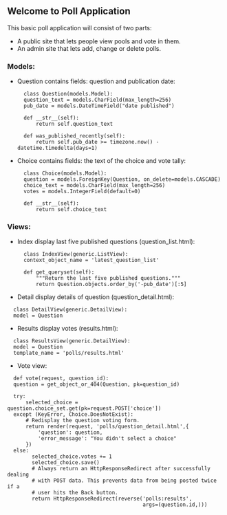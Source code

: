 ## Welcome to Poll Application

This basic poll application will consist of two parts:
- A public site that lets people view pools and vote in them.
- An admin site that lets add, change or delete polls.

### Models:
- Question contains fields: question and publication date:
  ```
    class Question(models.Model):
    question_text = models.CharField(max_length=256)
    pub_date = models.DateTimeField("date published")

    def __str__(self):
        return self.question_text

    def was_published_recently(self):
        return self.pub_date >= timezone.now() - datetime.timedelta(days=1)
  ```
- Choice contains fields: the text of the choice and vote tally:
  ```
    class Choice(models.Model):
    question = models.ForeignKey(Question, on_delete=models.CASCADE)
    choice_text = models.CharField(max_length=256)
    votes = models.IntegerField(default=0)

    def __str__(self):
        return self.choice_text
  ```

### Views:
- Index display last five published questions (question_list.html):
  ```
    class IndexView(generic.ListView):
    context_object_name = 'latest_question_list'

    def get_queryset(self):
        """Return the last five published questions."""
        return Question.objects.order_by('-pub_date')[:5]
  ```
- Detail display details of question (question_detail.html):
```
  class DetailView(generic.DetailView):
  model = Question
```
- Results display votes (results.html):
```
  class ResultsView(generic.DetailView):
  model = Question
  template_name = 'polls/results.html'
```
- Vote view:
```
  def vote(request, question_id):
  question = get_object_or_404(Question, pk=question_id)

  try:
      selected_choice = question.choice_set.get(pk=request.POST['choice'])
  except (KeyError, Choice.DoesNotExist):
      # Redisplay the question voting form.
      return render(request, 'polls/question_detail.html',{
          'question': question,
          'error_message': "You didn't select a choice"
      })
  else:
        selected_choice.votes += 1
        selected_choice.save()
        # Always return an HttpResponseRedirect after successfully dealing
        # with POST data. This prevents data from being posted twice if a
        # user hits the Back button.
        return HttpResponseRedirect(reverse('polls:results',
                                            args=(question.id,)))
  ```
  
